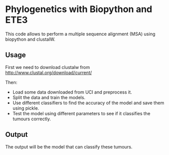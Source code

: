 # Phylogenetics with Biopython and ETE3

This code allows to perform a multiple sequence alignment (MSA) using biopython and clustalW.

## Usage

First we need to download clustalw from http://www.clustal.org/download/current/

Then:
 - Load some data downloaded from UCI and preprocess it.
 - Split the data and train the models.
 - Use different classifiers to find the accuracy of the model and save them using pickle.
 - Test the model using different parameters to see if it classifies the tumours correctly.


## Output

The output will be the model that can classify these tumours.



